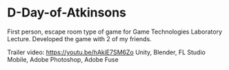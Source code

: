 # D-Day-of-Atkinsons
First person, escape room type of game for Game Technologies Laboratory Lecture. Developed the game with 2 of my friends. 

Trailer video: https://youtu.be/hAkiE7SM6Zo
Unity, Blender, FL Studio Mobile, Adobe Photoshop, Adobe Fuse


